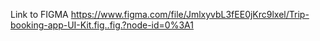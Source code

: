 Link to FIGMA 
https://www.figma.com/file/JmlxyvbL3fEE0jKrc9lxel/Trip-booking-app-UI-Kit.fig..fig.?node-id=0%3A1
